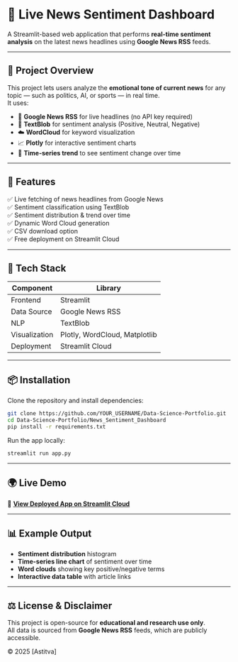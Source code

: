 # 📰 Live News Sentiment Dashboard

A Streamlit-based web application that performs **real-time sentiment analysis** on the latest news headlines using **Google News RSS** feeds.

---

## 🚀 Project Overview
This project lets users analyze the **emotional tone of current news** for any topic — such as politics, AI, or sports — in real time.  
It uses:
- 📰 **Google News RSS** for live headlines (no API key required)
- 💬 **TextBlob** for sentiment analysis (Positive, Neutral, Negative)
- ☁️ **WordCloud** for keyword visualization
- 📈 **Plotly** for interactive sentiment charts
- 📅 **Time-series trend** to see sentiment change over time

---

## 🧩 Features
✅ Live fetching of news headlines from Google News  
✅ Sentiment classification using TextBlob  
✅ Sentiment distribution & trend over time  
✅ Dynamic Word Cloud generation  
✅ CSV download option  
✅ Free deployment on Streamlit Cloud  

---

## 🧰 Tech Stack
| Component | Library |
|------------|----------|
| Frontend | Streamlit |
| Data Source | Google News RSS |
| NLP | TextBlob |
| Visualization | Plotly, WordCloud, Matplotlib |
| Deployment | Streamlit Cloud |

---

## 📦 Installation
Clone the repository and install dependencies:

```bash
git clone https://github.com/YOUR_USERNAME/Data-Science-Portfolio.git
cd Data-Science-Portfolio/News_Sentiment_Dashboard
pip install -r requirements.txt
```

Run the app locally:
```bash
streamlit run app.py
```

---

## 🌍 Live Demo
🔗 **[View Deployed App on Streamlit Cloud](https://YOUR-USERNAME-news-sentiment-dashboard.streamlit.app)**  

---

## 📊 Example Output
- **Sentiment distribution** histogram  
- **Time-series line chart** of sentiment over time  
- **Word clouds** showing key positive/negative terms  
- **Interactive data table** with article links

---

## ⚖️ License & Disclaimer
This project is open-source for **educational and research use only**.  
All data is sourced from **Google News RSS** feeds, which are publicly accessible.

© 2025 [Astitva]
